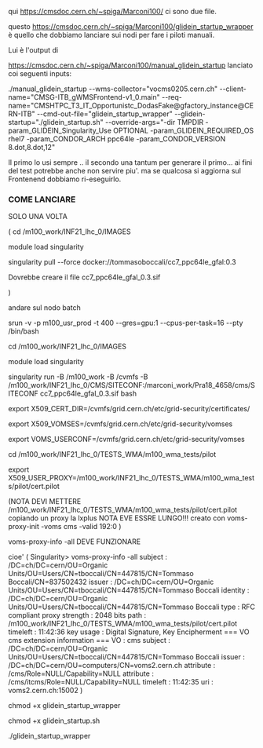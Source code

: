 
qui https://cmsdoc.cern.ch/~spiga/Marconi100/  ci sono due file.


questo https://cmsdoc.cern.ch/~spiga/Marconi100/glidein_startup_wrapper
è quello che dobbiamo lanciare sui nodi per fare i piloti manuali.

Lui è l'output di

https://cmsdoc.cern.ch/~spiga/Marconi100/manual_glidein_startup lanciato
coi seguenti inputs:

./manual_glidein_startup --wms-collector="vocms0205.cern.ch"
--client-name="CMSG-ITB_gWMSFrontend-v1_0.main"
--req-name="CMSHTPC_T3_IT_Opportunistc_DodasFake@gfactory_instance@CERN-ITB"
--cmd-out-file="glidein_startup_wrapper"
--glidein-startup="./glidein_startup.sh" --override-args="-dir TMPDIR
-param_GLIDEIN_Singularity_Use OPTIONAL -param_GLIDEIN_REQUIRED_OS rhel7
-param_CONDOR_ARCH ppc64le -param_CONDOR_VERSION 8.dot,8.dot,12"

Il primo lo usi sempre .. il secondo una tantum per generare il primo...
ai fini del test potrebbe anche non servire piu'. ma se qualcosa si
aggiorna sul Frontenend dobbiamo ri-eseguirlo.



### COME LANCIARE

SOLO UNA VOLTA

(
cd /m100_work/INF21_lhc_0/IMAGES

module load singularity

singularity pull --force docker://tommasoboccali/cc7_ppc64le_gfal:0.3

Dovrebbe creare il file cc7_ppc64le_gfal_0.3.sif

)

andare sul nodo batch

srun -v -p m100_usr_prod  -t 400  --gres=gpu:1  --cpus-per-task=16  --pty /bin/bash

cd /m100_work/INF21_lhc_0/IMAGES

module load singularity

singularity run -B /m100_work -B /cvmfs -B /m100_work/INF21_lhc_0/CMS/SITECONF:/marconi_work/Pra18_4658/cms/SITECONF cc7_ppc64le_gfal_0.3.sif bash

export X509_CERT_DIR=/cvmfs/grid.cern.ch/etc/grid-security/certificates/

export X509_VOMSES=/cvmfs/grid.cern.ch/etc/grid-security/vomses

export VOMS_USERCONF=/cvmfs/grid.cern.ch/etc/grid-security/vomses

cd /m100_work/INF21_lhc_0/TESTS_WMA/m100_wma_tests/pilot

export X509_USER_PROXY=/m100_work/INF21_lhc_0/TESTS_WMA/m100_wma_tests/pilot/cert.pilot

(NOTA DEVI METTERE /m100_work/INF21_lhc_0/TESTS_WMA/m100_wma_tests/pilot/cert.pilot copiando un proxy la lxplus  NOTA EVE ESSRE LUNGO!!! creato con 
voms-proxy-init -voms cms -valid 192:0
)


voms-proxy-info -all DEVE FUNZIONARE 

cioe'     ( 
Singularity> voms-proxy-info -all
subject   : /DC=ch/DC=cern/OU=Organic Units/OU=Users/CN=tboccali/CN=447815/CN=Tommaso Boccali/CN=837502432
issuer    : /DC=ch/DC=cern/OU=Organic Units/OU=Users/CN=tboccali/CN=447815/CN=Tommaso Boccali
identity  : /DC=ch/DC=cern/OU=Organic Units/OU=Users/CN=tboccali/CN=447815/CN=Tommaso Boccali
type      : RFC compliant proxy
strength  : 2048 bits
path      : /m100_work/INF21_lhc_0/TESTS_WMA/m100_wma_tests/pilot/cert.pilot
timeleft  : 11:42:36
key usage : Digital Signature, Key Encipherment
=== VO cms extension information ===
VO        : cms
subject   : /DC=ch/DC=cern/OU=Organic Units/OU=Users/CN=tboccali/CN=447815/CN=Tommaso Boccali
issuer    : /DC=ch/DC=cern/OU=computers/CN=voms2.cern.ch
attribute : /cms/Role=NULL/Capability=NULL
attribute : /cms/itcms/Role=NULL/Capability=NULL
timeleft  : 11:42:35
uri       : voms2.cern.ch:15002
)

chmod +x glidein_startup_wrapper

chmod +x glidein_startup.sh

./glidein_startup_wrapper
